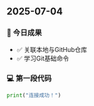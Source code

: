 ## 2025-07-04  

### 🎯 今日成果  
- ✅ 关联本地与GitHub仓库  
- ✅ 学习Git基础命令  

### 💻 第一段代码  
```python
print("连接成功！")
